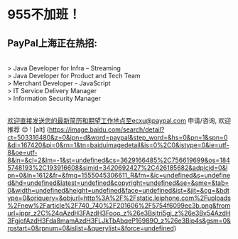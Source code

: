 # 955不加班！
## PayPal上海正在热招:

   <br />> Java Developer for Infra – Streaming
   <br />> Java Developer for Product and Tech Team
   <br />> Merchant Developer - JavaScript
   <br />> IT Service Delivery Manager
   <br />> Information Security Manager

   <br />欢迎直接发送您的最新简历和期望工作地点至ecxu@paypal.com 申请/咨询, 欢迎推荐 😊
! [alt] (https://image.baidu.com/search/detail?ct=503316480&z=0&ipn=d&word=paypal&step_word=&hs=0&pn=1&spn=0&di=167420&pi=0&rn=1&tn=baiduimagedetail&is=0%2C0&istype=0&ie=utf-8&oe=utf-8&in=&cl=2&lm=-1&st=undefined&cs=3629166485%2C756619699&os=1845748193%2C193916608&simid=3420692427%2C426185682&adpicid=0&lpn=0&ln=1612&fr=&fmq=1555045306611_R&fm=&ic=undefined&s=undefined&hd=undefined&latest=undefined&copyright=undefined&se=&sme=&tab=0&width=undefined&height=undefined&face=undefined&ist=&jit=&cg=&bdtype=0&oriquery=&objurl=http%3A%2F%2Fstatic.leiphone.com%2Fuploads%2Fnew%2Farticle%2F740_740%2F201606%2F5754f6099ec3b.png&fromurl=ippr_z2C%24qAzdH3FAzdH3Fooo_z%26e3Bsjtri5gj_z%26e3Bv54AzdH3FgjofAzdH3Fda8mamAzdH3FLJkTbAbqeP16989O_z%26e3Bip4s&gsm=0&rpstart=0&rpnum=0&islist=&querylist=&force=undefined)
